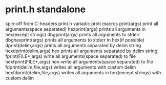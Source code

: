 # print.h standalone
spin-off from C-headers
print.h variadic print macros
print(args) print all arguments(space separated)
hexprint(args) prints all arguments in hex(except strings)
dbgprint(args) prints all arguments to stderr
dbghexprint(args) prints all arguments to stderr in hex(if possible)
dprint(delim,args) prints all arguments separated by delim string
hexdprint(delim,args) hex prints all arguments separated by delim string
fprint(FILE*,args) write all arguments(space separated) to file
hexfprint(FILE*,args) hex-write all arguments(space separated) to file
fdprint(delim,file,args)  writes all arguments with custom delim
hexfdprint(delim,file,args) writes all arguments in hex(except strings) with custom delim
